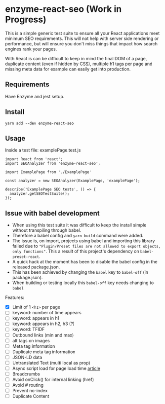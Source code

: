 # enzyme-react-seo (Work in Progress)
This is a simple generic test suite to ensure all your React applications meet minimum SEO requirements. This will not help with server side rendering or performance, but will ensure you don't miss things that impact how search engines rank your pages.

With React is can be difficult to keep in mind the final DOM of a page, duplicate content (even if hidden by CSS), multiple h1 tags per page and missing meta data for example can easily get into production.

## Requirements
Have Enzyme and jest setup.

## Install
`yarn add --dev enzyme-react-seo`

## Usage
Inside a test file: examplePage.test.js
```
import React from 'react';
import SEOAnalyzer from 'enzyme-react-seo';

import ExamplePage from './ExamplePage'

const analyzer = new SEOAnalyzer(ExamplePage, 'examplePage');

describe('ExamplePage SEO tests', () => {
  analyzer.getSEOTestSuite();
});
```

## Issue with babel development
- When using this test suite it was difficult to keep the install simple without transpiling through babel.
- Therefore a babel config and `yarn build` command were added.
- The issue is, on import, projects using babel and importing this library failed due to `"Plugin/Preset files are not allowed to export objects, only functions"`. This a result of this project's dependency on `babel-preset-react`.
- A quick hack at the moment has been to disable the babel config in the released package.json.
 - This has been achieved by changing the `babel` key to `babel-off` (in package.json).
- When building or testing locally this `babel-off` key needs changing to `babel`

Features:
- [x] Limit of 1 `<h1>` per page
- [ ] keyword: number of time appears
- [ ] keyword: appears in h1
- [ ] keyword: appears in h2, h3 (?)
- [ ] keyword: TFIDF
- [ ] Outbound links (min and max)
- [ ] alt tags on images
- [ ] Meta tag information
- [ ] Duplicate meta tag information
- [ ] JSON-LD data
- [ ] Untranslated Text (multi local as prop)
- [ ] Async script load for page load time [article](https://blog.theodo.fr/2017/07/load-scripts-react-bundle-asynchronously-win-seo/)
- [ ] Breadcrumbs
- [ ] Avoid onClick() for internal linking (href)
- [ ] Avoid # routing
- [ ] Prevent no-index
- [ ] Duplicate Content
